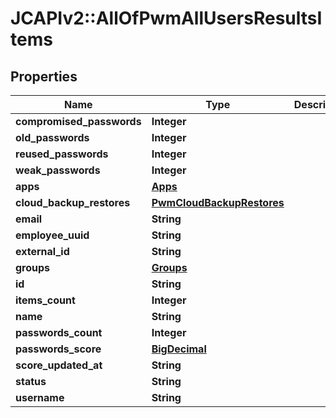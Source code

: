 # JCAPIv2::AllOfPwmAllUsersResultsItems

## Properties
Name | Type | Description | Notes
------------ | ------------- | ------------- | -------------
**compromised_passwords** | **Integer** |  | [optional] 
**old_passwords** | **Integer** |  | [optional] 
**reused_passwords** | **Integer** |  | [optional] 
**weak_passwords** | **Integer** |  | [optional] 
**apps** | [**Apps**](Apps.md) |  | [optional] 
**cloud_backup_restores** | [**PwmCloudBackupRestores**](PwmCloudBackupRestores.md) |  | [optional] 
**email** | **String** |  | 
**employee_uuid** | **String** |  | [optional] 
**external_id** | **String** |  | [optional] 
**groups** | [**Groups**](Groups.md) |  | [optional] 
**id** | **String** |  | 
**items_count** | **Integer** |  | [optional] 
**name** | **String** |  | 
**passwords_count** | **Integer** |  | [optional] 
**passwords_score** | [**BigDecimal**](BigDecimal.md) |  | [optional] 
**score_updated_at** | **String** |  | [optional] 
**status** | **String** |  | 
**username** | **String** |  | [optional] 

